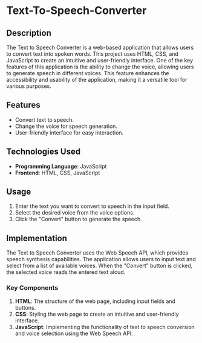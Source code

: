 # Text-To-Speech-Converter

## Description

The Text to Speech Converter is a web-based application that allows users to convert text into spoken words. This project uses HTML, CSS, and JavaScript to create an intuitive and user-friendly interface. One of the key features of this application is the ability to change the voice, allowing users to generate speech in different voices. This feature enhances the accessibility and usability of the application, making it a versatile tool for various purposes.

## Features

- Convert text to speech.
- Change the voice for speech generation.
- User-friendly interface for easy interaction.

## Technologies Used

- **Programming Language**: JavaScript
- **Frontend**: HTML, CSS, JavaScript

## Usage

1. Enter the text you want to convert to speech in the input field.
2. Select the desired voice from the voice options.
3. Click the "Convert" button to generate the speech.

## Implementation

The Text to Speech Converter uses the Web Speech API, which provides speech synthesis capabilities. The application allows users to input text and select from a list of available voices. When the "Convert" button is clicked, the selected voice reads the entered text aloud.

### Key Components

1. **HTML**: The structure of the web page, including input fields and buttons.
2. **CSS**: Styling the web page to create an intuitive and user-friendly interface.
3. **JavaScript**: Implementing the functionality of text to speech conversion and voice selection using the Web Speech API.



